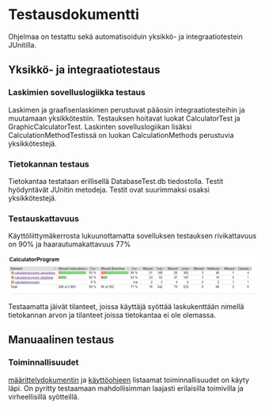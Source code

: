 
# Testausdokumentti

Ohjelmaa on testattu sekä automatisoiduin yksikkö- ja integraatiotestein JUnitilla.
## Yksikkö- ja integraatiotestaus
### Laskimien sovelluslogiikka testaus
Laskimen ja graafisenlaskimen perustuvat pääosin integraatiotesteihin ja muutamaan yksikkötestiin. Testauksen hoitavat luokat CalculatorTest ja GraphicCalculatorTest. Laskinten sovelluslogiikan lisäksi CalculationMethodTestissä on luokan CalculationMethods perustuvia yksikkötestejä.
### Tietokannan testaus
Tietokantaa testataan erillisellä DatabaseTest.db tiedostolla. Testit hyödyntävät JUnitin metodeja. Testit ovat suurimmaksi osaksi yksikkötestejä.

### Testauskattavuus

Käyttöliittymäkerrosta lukuunottamatta sovelluksen testauksen rivikattavuus on 90% ja haarautumakattavuus 77%

<img src="https://raw.githubusercontent.com/JaakkoRE/ot-harjoitustyo/master/Laskin%20Sovellus/Dokumentaatio/Uusi%20kansio/Testauskattavuus.png" width="700">

Testaamatta jäivät tilanteet, joissa käyttäjä syöttää laskukenttään nimellä tietokannan arvon ja tilanteet joissa tietokantaa ei ole olemassa.

## Manuaalinen testaus
### Toiminnallisuudet

[määrittelydokumentin](https://github.com/JaakkoRE/ot-harjoitustyo/blob/master/Laskin%20Sovellus/Dokumentaatio/Vaatimusm%C3%A4%C3%A4rittely.md) ja [käyttöohjeen](https://github.com/JaakkoRE/ot-harjoitustyo/blob/master/Laskin%20Sovellus/Dokumentaatio/K%C3%A4ytt%C3%B6ohje.md) listaamat toiminnallisuudet on käyty läpi. On pyritty testaamaan mahdollisimman laajasti erilaisilla toimivilla ja virheellisillä syötteillä.

